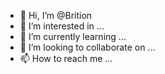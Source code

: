 - 👋 Hi, I’m @Brition
- 👀 I’m interested in ...
- 🌱 I’m currently learning ...
- 💞️ I’m looking to collaborate on ...
- 📫 How to reach me ...

<!---
Brition/Brition is a ✨ special ✨ repository because its `README.md` (this file) appears on your GitHub profile.
You can click the Preview link to take a look at your changes.
--->
